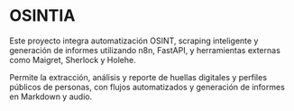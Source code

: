 # OSINTIA

Este proyecto integra automatización OSINT, scraping inteligente y generación de informes utilizando n8n, FastAPI, y herramientas externas como Maigret, Sherlock y Holehe.

Permite la extracción, análisis y reporte de huellas digitales y perfiles públicos de personas, con flujos automatizados y generación de informes en Markdown y audio.
